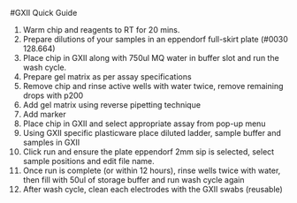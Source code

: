#GXII Quick Guide
1.	Warm chip and reagents to RT for 20 mins.
2.	Prepare dilutions of your samples in an eppendorf full-skirt plate (#0030 128.664)
3.	Place chip in GXII along with 750ul MQ water in buffer slot and run the wash cycle.
4.	Prepare gel matrix as per assay specifications
5.	Remove chip and rinse active wells with water twice, remove remaining drops with p200
6.	Add gel matrix using reverse pipetting technique
7.	Add marker
8.	Place chip in GXII and select appropriate assay from pop-up menu
9.	Using GXII specific plasticware place diluted ladder, sample buffer and samples in GXII
10.	Click run and ensure the plate eppendorf 2mm sip is selected, select sample positions and edit file name.
11.	Once run is complete (or within 12 hours), rinse wells twice with water, then fill with 50ul of storage buffer and run wash cycle again
12.	After wash cycle, clean each electrodes with the GXII swabs (reusable)
